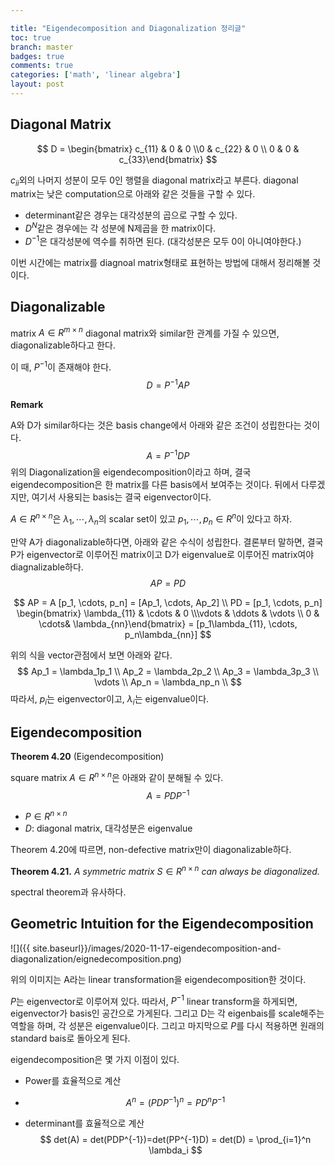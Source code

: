 ```yaml
---

title: "Eigendecomposition and Diagonalization 정리글"
toc: true
branch: master
badges: true
comments: true
categories: ['math', 'linear algebra']
layout: post
---
```




## Diagonal Matrix

$$
D = \begin{bmatrix} c_{11} & 0 & 0 \\0 & c_{22} & 0 \\ 0 & 0 & c_{33}\end{bmatrix}
$$

$c_{ii}$외의 나머지 성분이 모두 0인 행렬을 diagonal matrix라고 부른다. diagonal matrix는 낮은 computation으로 아래와 같은 것들을 구할 수 있다.

- determinant같은 경우는 대각성분의 곱으로 구할 수 있다. 
- $D^N$같은 경우에는 각 성분에 N제곱을 한 matrix이다.
- $D^{-1}$은 대각성분에 역수를 취하면 된다. (대각성분은 모두 0이 아니여야한다.)



이번 시간에는 matrix를 diagnoal matrix형태로 표현하는 방법에 대해서 정리해볼 것이다.



## Diagonalizable

matrix $A \in R^{m \times n}$ diagonal matrix와 similar한 관계를 가질 수 있으면, diagonalizable하다고 한다.

이 때, $P^{-1}$이 존재해야 한다.
$$
D = P^{-1}AP
$$


**Remark**

A와 D가 similar하다는 것은 basis change에서 아래와 같은 조건이 성립한다는 것이다.
$$
A = P^{-1}DP
$$
위의 Diagonalization을 eigendecomposition이라고 하며, 결국 eigendecomposition은 한 matrix를 다른 basis에서 보여주는 것이다. 뒤에서 다루겠지만, 여기서 사용되는 basis는 결국 eigenvector이다.



$A \in R^{n \times n}$은 $\lambda_1, \cdots, \lambda_n$의 scalar set이 있고 $p_1, \cdots, p_n \in R^{n}$이 있다고 하자.

만약 A가 diagonalizable하다면, 아래와 같은 수식이 성립한다. 결론부터 말하면, 결국 P가 eigenvector로 이루어진 matrix이고 D가 eigenvalue로 이루어진 matrix여야 diagnalizable하다.
$$
AP = PD
$$

$$
AP = A [p_1, \cdots, p_n] = [Ap_1, \cdots, Ap_2] \\
PD = [p_1, \cdots, p_n] \begin{bmatrix} \lambda_{11} & \cdots & 0 \\\vdots & \ddots & \vdots \\ 0 & \cdots& \lambda_{nn}\end{bmatrix} = [p_1\lambda_{11}, \cdots, p_n\lambda_{nn}]
$$



위의 식을 vector관점에서 보면 아래와 같다.
$$
Ap_1 = \lambda_1p_1 \\
Ap_2 = \lambda_2p_2 \\
Ap_3 = \lambda_3p_3 \\
\vdots \\
Ap_n = \lambda_np_n \\
$$
따라서, $p_i$는 eigenvector이고, $\lambda_i$는 eigenvalue이다.



## Eigendecomposition

**Theorem 4.20** (Eigendecomposition)

square matrix $A \in R^{n \times n}$은 아래와 같이 분해될 수 있다.
$$
A = PDP^{-1}
$$


- $P \in R^{n \times n}$
- $D$: diagonal matrix, 대각성분은 eigenvalue



Theorem 4.20에 따르면, non-defective matrix만이 diagonalizable하다.

**Theorem 4.21.** *A symmetric matrix* $S \in R^{n×n}$ *can always be diagonalized.*

spectral theorem과 유사하다.



## **Geometric Intuition for the Eigendecomposition**

![]({{ site.baseurl}}/images/2020-11-17-eigendecomposition-and-diagonalization/eignedecomposition.png)

위의 이미지는 A라는 linear transformation을 eigendecomposition한 것이다.

$P$는 eigenvector로 이루어져 있다. 따라서, $P^{-1}$ linear transform을 하게되면, eigenvector가 basis인 공간으로 가게된다.  그리고 D는 각 eigenbais를 scale해주는 역할을 하며, 각 성분은 eigenvalue이다. 그리고 마지막으로 $P$를 다시 적용하면 원래의 standard bais로 돌아오게 된다.



eigendecomposition은 몇 가지 이점이 있다.

- Power를 효율적으로 계산

- $$
  A^n = (PDP^{-1})^n = PD^nP^{-1}
  $$

  

- determinant를 효율적으로 계산
  $$
  det(A) = det(PDP^{-1})=det(PP^{-1}D) = det(D) = \prod_{i=1}^n \lambda_i
  $$
  

  





